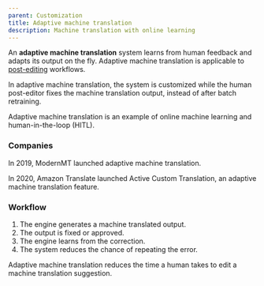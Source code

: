 ```yaml
---
parent: Customization
title: Adaptive machine translation
description: Machine translation with online learning
---
```


An **adaptive machine translation** system learns from human feedback and adapts its output on the fly. Adaptive machine translation is applicable to [post-editing](../workflows/post-editing.md) workflows.

In adaptive machine translation, the system is customized while the human post-editor fixes the machine translation output, instead of after batch retraining.

Adaptive machine translation is an example of online machine learning and human-in-the-loop (HITL).

### Companies

In 2019, ModernMT launched adaptive machine translation.

In 2020, Amazon Translate launched Active Custom Translation, an adaptive machine translation feature.

### Workflow

1. The engine generates a machine translated output.
2. The output is fixed or approved.
3. The engine learns from the correction.
4. The system reduces the chance of repeating the error.

Adaptive machine translation reduces the time a human takes to edit a machine translation suggestion.
